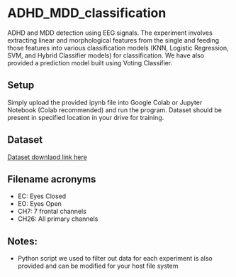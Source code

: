 # ADHD_MDD_classification
ADHD and MDD detection using EEG signals. The experiment involves extracting linear and morphological features from the single and feeding those features into various classification models (KNN, Logistic Regression, SVM, and Hybrid Classifier models) for classification. We have also provided a prediction model built using Voting Classifier.
## Setup
Simply upload the provided ipynb file into Google Colab or Jupyter Notebook (Colab recommended) and run the program. Dataset should be present in specified location in your drive for training.

## Dataset
[Dataset downlaod link here](https://brainclinics.com/resources/)

## Filename acronyms
- EC: Eyes Closed
- EO: Eyes Open
- CH7: 7 frontal channels
- CH26: All primary channels 

## Notes:
- Python script we used to filter out data for each experiment is also provided and can be modified for your host file system 
